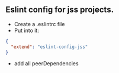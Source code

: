 ## Eslint config for jss projects.

- Create a .eslintrc file
- Put into it:

```json
{
  "extend": "eslint-config-jss"
}
```
- add all peerDependencies